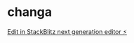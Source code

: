 # changa

[Edit in StackBlitz next generation editor ⚡️](https://stackblitz.com/~/github.com/nagvanshi9275/changa)